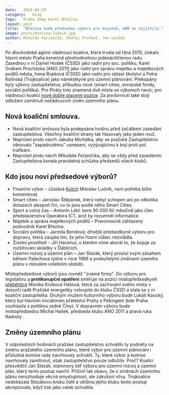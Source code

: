 ```yaml
---
date:	2016-04-29
category:	blog
tags:	Praha zhmp Karel-Březina
layout:	post
title:	"Březina bude předsedou výboru pro majetek, ANO se zajistilo." 
image: posts/brezina-ludvik.jpg
author:	Mikuláš Ferjenčík, Ondřej Profant, Jan Loužek
---
```


Po dlouhodobé agónii vládnoucí koalice, která trvala od října 2015, získalo hlavní město Praha konečně plnohodnotnou jedenáctičlenou radu. Zasednou v ní Daniel Hodek (ČSSD) jako radní pro soc. politiku, Karel Grabein Procházka (ANO 2011) jako radní pro správu majetku a majetkových podílů města, Irena Ropková (ČSSD) jako radní pro oblast školství a Petra Kolínská (Trojkoalice) jako náměstkyně pro územní plánování. Překopány byly výbory zastupitelstva; přibudou nové (smart cities, evropské fondy, sociální politika). Pro Piráty toto znamená dvě místa ve výborech navíc; pro vládnoucí koalici [nové dobře placené pozice](http://neovlivni.cz/plus-80-tisic-ze-dne-na-den-prehled-jak-se-politici-v-praze-zajistili/). Za povšimnutí také stojí odložení zamítnutí nežádoucích změn územního plánu. 

## Nová koaliční smlouva.

* Nová koaliční smlouva byla podepsána hodinu před začátkem zasedání zastupitelstva. Všechny koaliční strany tak hlasovaly jako jeden muž.
* Neprošel proto návrh Jakuba Michálka, aby se pražské Zastupitelstvo věnovalo "zapadnutému" usnesení, vyzývajícímu k boji proti pol. trafikám.
* Neprošel proto návrh Mikuláše Ferjenčíka, aby se vždy před zasedáním Zastupitelstva konala pravidelná schůzka předsedů všech klubů.

## Kdo jsou noví předsedové výborů?

* Finanční výbor – zůstává [Kulich](http://www.piratskelisty.cz/clanek-240-kulich-z-motola-byla-porusena-moje-autorska-prava) Miloslav Ludvík, není potřeba blíže komentovat. 
* Smart cities – Jaroslav Štěpánek, který nebyl schopen ani po několika dotazech alespoň říci, co to jsou podle něho Smart Cities.
* Sport a volný čas – Antonín Lébl: bere 90 000 Kč měsíčně jako člen představenstva Operátora ICT, aniž by rozumněl informatice.
* Majetek a správa majetkových podílů – Pravomocně zahlazený podvodník Karel Březina. 
* Sociální politika – Jarmila Bendová; dřívější předsedkyně výboru pro dopravu, která zaujala tím, že jeho řízení vůbec nezvládla.
* Životní prostředí – Jiří Haramul, o kterém víme akorát to, že bojuje za rozšiřování skládky v Ďáblicích.
* Územní rozvoj a územní plán – Jan Slezák, který proslul svým zásahem během Palachova týdne v roce 1989 a podezřelými změnami územího plánu v minulém volebním období. 

Místopředsedové výborů jsou rovněž "známé firmy". Do výboru pro legislativu a **protikorupční opatření** směřuje na pozici místopředsedkyně [přeběhlice](https://praha.pirati.cz/trafikantka-zustane.html) Monika Krobová Hášová, která za zachování svého místa v dozorčí radě Pražské energetiky vstoupila do klubu ČSSD a stala se z ní koaliční zastupitelka. Druhým mužem kulturního výboru bude Lukáš Kaucký, který byl hlavním iniciátorem přátelství Prahy s Pekingem (kde Praha souhlasila s politikou jedné Číny). V dopravním výboru bude místopředsedou Michal Hašek, předseda klubu ANO 2011 a pravá ruka Radmily . 

## Změny územního plánu 

V odpoledních hodinách pražské zastupitelstvo schválilo ty podněty na změnu pražského územního plánu, které výbor pro územní plánování i příslušná komise rady navrhovaly schválit. Ty, které výbor a komise navrhovaly zamítnout, však zastupitelstvo pouze odložilo. Proč? Koalici přesvědčil Jan Slezák, staronový šéf výboru pro územní rozvoj a územní plán, který tento postup navrhl. Přiživil tak obavu, že o změnách územního plánu nerozhoduje věcná smysluplnost, ale zákulisní vlivy. Trojkoalice nedokázala Slezákovu kroku čelit a většina jejího klubu tento postup akceptovala, když tisk jako celek schválila. 
